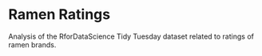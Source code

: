 # Ramen Ratings
Analysis of the RforDataScience Tidy Tuesday dataset related to ratings of ramen brands. 
